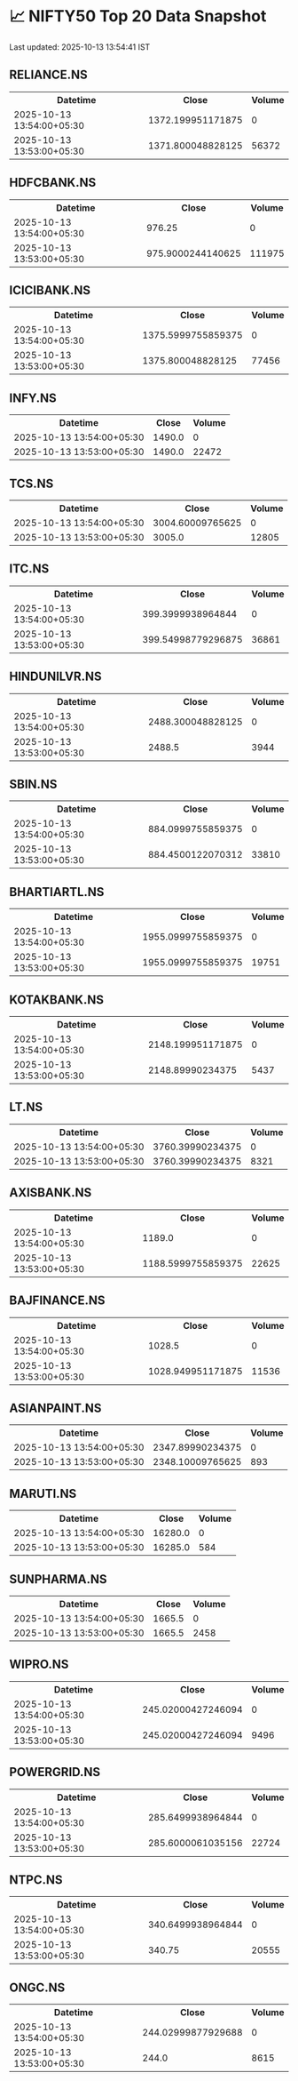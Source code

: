 # 📈 NIFTY50 Top 20 Data Snapshot

Last updated: 2025-10-13 13:54:41 IST

## RELIANCE.NS

<table>
  <tr><th>Datetime</th><th>Close</th><th>Volume</th></tr>
  <tr><td>2025-10-13 13:54:00+05:30</td><td>1372.199951171875</td><td>0</td></tr>
  <tr><td>2025-10-13 13:53:00+05:30</td><td>1371.800048828125</td><td>56372</td></tr>
</table>

## HDFCBANK.NS

<table>
  <tr><th>Datetime</th><th>Close</th><th>Volume</th></tr>
  <tr><td>2025-10-13 13:54:00+05:30</td><td>976.25</td><td>0</td></tr>
  <tr><td>2025-10-13 13:53:00+05:30</td><td>975.9000244140625</td><td>111975</td></tr>
</table>

## ICICIBANK.NS

<table>
  <tr><th>Datetime</th><th>Close</th><th>Volume</th></tr>
  <tr><td>2025-10-13 13:54:00+05:30</td><td>1375.5999755859375</td><td>0</td></tr>
  <tr><td>2025-10-13 13:53:00+05:30</td><td>1375.800048828125</td><td>77456</td></tr>
</table>

## INFY.NS

<table>
  <tr><th>Datetime</th><th>Close</th><th>Volume</th></tr>
  <tr><td>2025-10-13 13:54:00+05:30</td><td>1490.0</td><td>0</td></tr>
  <tr><td>2025-10-13 13:53:00+05:30</td><td>1490.0</td><td>22472</td></tr>
</table>

## TCS.NS

<table>
  <tr><th>Datetime</th><th>Close</th><th>Volume</th></tr>
  <tr><td>2025-10-13 13:54:00+05:30</td><td>3004.60009765625</td><td>0</td></tr>
  <tr><td>2025-10-13 13:53:00+05:30</td><td>3005.0</td><td>12805</td></tr>
</table>

## ITC.NS

<table>
  <tr><th>Datetime</th><th>Close</th><th>Volume</th></tr>
  <tr><td>2025-10-13 13:54:00+05:30</td><td>399.3999938964844</td><td>0</td></tr>
  <tr><td>2025-10-13 13:53:00+05:30</td><td>399.54998779296875</td><td>36861</td></tr>
</table>

## HINDUNILVR.NS

<table>
  <tr><th>Datetime</th><th>Close</th><th>Volume</th></tr>
  <tr><td>2025-10-13 13:54:00+05:30</td><td>2488.300048828125</td><td>0</td></tr>
  <tr><td>2025-10-13 13:53:00+05:30</td><td>2488.5</td><td>3944</td></tr>
</table>

## SBIN.NS

<table>
  <tr><th>Datetime</th><th>Close</th><th>Volume</th></tr>
  <tr><td>2025-10-13 13:54:00+05:30</td><td>884.0999755859375</td><td>0</td></tr>
  <tr><td>2025-10-13 13:53:00+05:30</td><td>884.4500122070312</td><td>33810</td></tr>
</table>

## BHARTIARTL.NS

<table>
  <tr><th>Datetime</th><th>Close</th><th>Volume</th></tr>
  <tr><td>2025-10-13 13:54:00+05:30</td><td>1955.0999755859375</td><td>0</td></tr>
  <tr><td>2025-10-13 13:53:00+05:30</td><td>1955.0999755859375</td><td>19751</td></tr>
</table>

## KOTAKBANK.NS

<table>
  <tr><th>Datetime</th><th>Close</th><th>Volume</th></tr>
  <tr><td>2025-10-13 13:54:00+05:30</td><td>2148.199951171875</td><td>0</td></tr>
  <tr><td>2025-10-13 13:53:00+05:30</td><td>2148.89990234375</td><td>5437</td></tr>
</table>

## LT.NS

<table>
  <tr><th>Datetime</th><th>Close</th><th>Volume</th></tr>
  <tr><td>2025-10-13 13:54:00+05:30</td><td>3760.39990234375</td><td>0</td></tr>
  <tr><td>2025-10-13 13:53:00+05:30</td><td>3760.39990234375</td><td>8321</td></tr>
</table>

## AXISBANK.NS

<table>
  <tr><th>Datetime</th><th>Close</th><th>Volume</th></tr>
  <tr><td>2025-10-13 13:54:00+05:30</td><td>1189.0</td><td>0</td></tr>
  <tr><td>2025-10-13 13:53:00+05:30</td><td>1188.5999755859375</td><td>22625</td></tr>
</table>

## BAJFINANCE.NS

<table>
  <tr><th>Datetime</th><th>Close</th><th>Volume</th></tr>
  <tr><td>2025-10-13 13:54:00+05:30</td><td>1028.5</td><td>0</td></tr>
  <tr><td>2025-10-13 13:53:00+05:30</td><td>1028.949951171875</td><td>11536</td></tr>
</table>

## ASIANPAINT.NS

<table>
  <tr><th>Datetime</th><th>Close</th><th>Volume</th></tr>
  <tr><td>2025-10-13 13:54:00+05:30</td><td>2347.89990234375</td><td>0</td></tr>
  <tr><td>2025-10-13 13:53:00+05:30</td><td>2348.10009765625</td><td>893</td></tr>
</table>

## MARUTI.NS

<table>
  <tr><th>Datetime</th><th>Close</th><th>Volume</th></tr>
  <tr><td>2025-10-13 13:54:00+05:30</td><td>16280.0</td><td>0</td></tr>
  <tr><td>2025-10-13 13:53:00+05:30</td><td>16285.0</td><td>584</td></tr>
</table>

## SUNPHARMA.NS

<table>
  <tr><th>Datetime</th><th>Close</th><th>Volume</th></tr>
  <tr><td>2025-10-13 13:54:00+05:30</td><td>1665.5</td><td>0</td></tr>
  <tr><td>2025-10-13 13:53:00+05:30</td><td>1665.5</td><td>2458</td></tr>
</table>

## WIPRO.NS

<table>
  <tr><th>Datetime</th><th>Close</th><th>Volume</th></tr>
  <tr><td>2025-10-13 13:54:00+05:30</td><td>245.02000427246094</td><td>0</td></tr>
  <tr><td>2025-10-13 13:53:00+05:30</td><td>245.02000427246094</td><td>9496</td></tr>
</table>

## POWERGRID.NS

<table>
  <tr><th>Datetime</th><th>Close</th><th>Volume</th></tr>
  <tr><td>2025-10-13 13:54:00+05:30</td><td>285.6499938964844</td><td>0</td></tr>
  <tr><td>2025-10-13 13:53:00+05:30</td><td>285.6000061035156</td><td>22724</td></tr>
</table>

## NTPC.NS

<table>
  <tr><th>Datetime</th><th>Close</th><th>Volume</th></tr>
  <tr><td>2025-10-13 13:54:00+05:30</td><td>340.6499938964844</td><td>0</td></tr>
  <tr><td>2025-10-13 13:53:00+05:30</td><td>340.75</td><td>20555</td></tr>
</table>

## ONGC.NS

<table>
  <tr><th>Datetime</th><th>Close</th><th>Volume</th></tr>
  <tr><td>2025-10-13 13:54:00+05:30</td><td>244.02999877929688</td><td>0</td></tr>
  <tr><td>2025-10-13 13:53:00+05:30</td><td>244.0</td><td>8615</td></tr>
</table>

